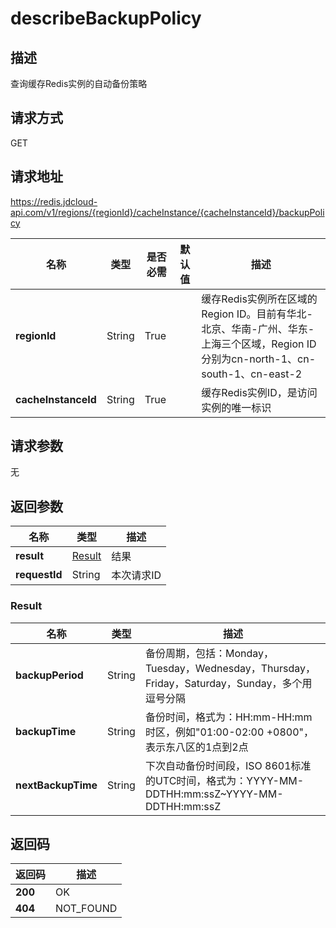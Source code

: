 # describeBackupPolicy


## 描述
查询缓存Redis实例的自动备份策略

## 请求方式
GET

## 请求地址
https://redis.jdcloud-api.com/v1/regions/{regionId}/cacheInstance/{cacheInstanceId}/backupPolicy

|名称|类型|是否必需|默认值|描述|
|---|---|---|---|---|
|**regionId**|String|True| |缓存Redis实例所在区域的Region ID。目前有华北-北京、华南-广州、华东-上海三个区域，Region ID分别为cn-north-1、cn-south-1、cn-east-2|
|**cacheInstanceId**|String|True| |缓存Redis实例ID，是访问实例的唯一标识|

## 请求参数
无


## 返回参数
|名称|类型|描述|
|---|---|---|
|**result**|[Result](user-content-describebackuppolicy#result)|结果|
|**requestId**|String|本次请求ID|

### <div id="Result">Result</div>
|名称|类型|描述|
|---|---|---|
|**backupPeriod**|String|备份周期，包括：Monday，Tuesday，Wednesday，Thursday，Friday，Saturday，Sunday，多个用逗号分隔|
|**backupTime**|String|备份时间，格式为：HH:mm-HH:mm 时区，例如"01:00-02:00 +0800"，表示东八区的1点到2点|
|**nextBackupTime**|String|下次自动备份时间段，ISO 8601标准的UTC时间，格式为：YYYY-MM-DDTHH:mm:ssZ~YYYY-MM-DDTHH:mm:ssZ|

## 返回码
|返回码|描述|
|---|---|
|**200**|OK|
|**404**|NOT_FOUND|
